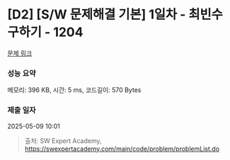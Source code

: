 # [D2] [S/W 문제해결 기본] 1일차 - 최빈수 구하기 - 1204 

[문제 링크](https://swexpertacademy.com/main/code/problem/problemDetail.do?contestProbId=AV13zo1KAAACFAYh) 

### 성능 요약

메모리: 396 KB, 시간: 5 ms, 코드길이: 570 Bytes

### 제출 일자

2025-05-09 10:01



> 출처: SW Expert Academy, https://swexpertacademy.com/main/code/problem/problemList.do